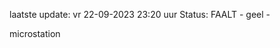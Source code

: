 laatste update: 
vr 22-09-2023 23:20   uur 
Status: FAALT - geel - 
<div class="service Y">microstation</div>